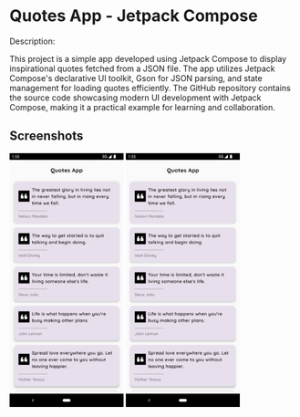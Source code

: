# Quotes App - Jetpack Compose

Description:

This project is a simple app developed using Jetpack Compose to display inspirational quotes fetched from a JSON file. The app utilizes Jetpack Compose's declarative UI toolkit, Gson for JSON parsing, and state management for loading quotes efficiently. The GitHub repository contains the source code showcasing modern UI development with Jetpack Compose, making it a practical example for learning and collaboration.

## Screenshots

<img src="/Llist.png" alt="Screen 1" width="200" style="margin-right: 20"/> <img src="/Llist.png" alt="Screen 1" width="200"/> 
